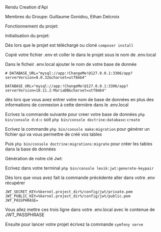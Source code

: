 Rendu Creation d'Api

Membres du Groupe: Guillaume Gonidou, Ethan Delcroix

Fonctionnement du projet:

  Initialisation du projet:
  
  Dès lors que le projet est téléchargé ou cloné `composer install`
  
  Copié votre fichier .env et coller le dans le projet sous le nom de .env.local
  
  Dans le ficheir .env.local ajouter le nom de votre base de donnée 
  
  `# DATABASE_URL="mysql://app:!ChangeMe!@127.0.0.1:3306/app?serverVersion=8.0.32&charset=utf8mb4" `
  
  `DATABASE_URL="mysql://app:!ChangeMe!@127.0.0.1:3306/app?serverVersion=10.11.2-MariaDB&charset=utf8mb4"`

  dès lors que vous avez entrer votre nom de base de données en plus des informations de connexion à cette dernière dans le .env.local

  Ecrivez la commande suivante pour creer votre base de données `php bin/console d:d:c` soit `php bin/console doctrine:database:create`

  Ecrivez la commande `php bin/console make:migration` pour générer un fichier qui va vous permettre de créé vos tables

  Puis `php bin/console doctrine:migrations:migrate` pour créer les tables dans la base de données

  Génération de notre clé Jwt:
      
  Ecrivez dans votre terminal `php bin/console lexik:jwt:generate-keypair`

  Dès lors que vous avez fait la commande précédente aller dans votre .env récupérer 

    JWT_SECRET_KEY=%kernel.project_dir%/config/jwt/private.pem
    JWT_PUBLIC_KEY=%kernel.project_dir%/config/jwt/public.pem
    JWT_PASSPHRASE=
    
  Vous allez mettre ces trois ligne dans votre .env.local avec le contenue de JWT_PASSPHRASE

  Ensuite pour lancer votre projet écrivez la commande `symfony serve`
